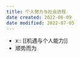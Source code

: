 ```yaml
---
title: 个人努力与社会进程
date created: 2022-06-09
date modified: 2022-07-05
---
```

- x:: [[机遇与个人能力]]
- 顺势而为

